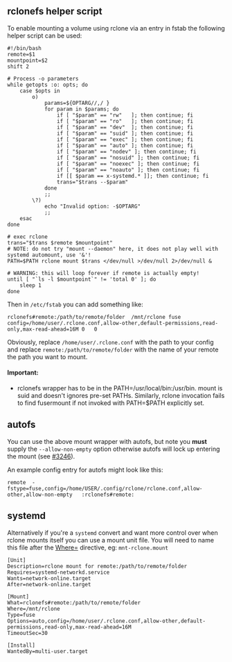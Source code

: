 ## rclonefs helper script 

To enable mounting a volume using rclone via an entry in fstab the following helper script can be used:

    #!/bin/bash
    remote=$1
    mountpoint=$2
    shift 2

    # Process -o parameters
    while getopts :o: opts; do
        case $opts in
            o)
                params=${OPTARG//,/ }
                for param in $params; do
                    if [ "$param" == "rw"   ]; then continue; fi
                    if [ "$param" == "ro"   ]; then continue; fi
                    if [ "$param" == "dev"  ]; then continue; fi
                    if [ "$param" == "suid" ]; then continue; fi
                    if [ "$param" == "exec" ]; then continue; fi
                    if [ "$param" == "auto" ]; then continue; fi
                    if [ "$param" == "nodev" ]; then continue; fi
                    if [ "$param" == "nosuid" ]; then continue; fi
                    if [ "$param" == "noexec" ]; then continue; fi
                    if [ "$param" == "noauto" ]; then continue; fi
                    if [[ $param == x-systemd.* ]]; then continue; fi
                    trans="$trans --$param"
                done
                ;;
            \?)
                echo "Invalid option: -$OPTARG"
                ;;
        esac
    done

    # exec rclone
    trans="$trans $remote $mountpoint"
    # NOTE: do not try "mount --daemon" here, it does not play well with systemd automount, use '&'!
    PATH=$PATH rclone mount $trans </dev/null >/dev/null 2>/dev/null &

    # WARNING: this will loop forever if remote is actually empty!
    until [ "`ls -l $mountpoint`" != 'total 0' ]; do
        sleep 1
    done


Then in `/etc/fstab` you can add something like:

    rclonefs#remote:/path/to/remote/folder	/mnt/rclone	fuse	config=/home/user/.rclone.conf,allow-other,default-permissions,read-only,max-read-ahead=16M	0	0

Obviously, replace `/home/user/.rclone.conf` with the path to your config and replace `remote:/path/to/remote/folder` with the name of your remote the path you want to mount.

#### Important:
- rclonefs wrapper has to be in the PATH=/usr/local/bin:/usr/bin. mount is suid and doesn't ignores pre-set PATHs. Similarly, rclone invocation fails to find fusermount if not invoked with PATH=$PATH explicitly set.

## autofs

You can use the above mount wrapper with autofs, but note you **must** supply the `--allow-non-empty` option otherwise autofs will lock up entering the mount (see [#3246](https://github.com/ncw/rclone/issues/3246)).

An example config entry for autofs might look like this:

    remote	-fstype=fuse,config=/home/USER/.config/rclone/rclone.conf,allow-other,allow-non-empty	:rclonefs#remote:

## systemd

Alternatively if you're a `systemd` convert and want more control over when rclone mounts itself you can use a mount unit file. You will need to name this file after the [Where=](https://www.freedesktop.org/software/systemd/man/systemd.mount.html#Where=) directive, eg: `mnt-rclone.mount`

    [Unit]
    Description=rclone mount for remote:/path/to/remote/folder
    Requires=systemd-networkd.service
    Wants=network-online.target
    After=network-online.target

    [Mount]
    What=rclonefs#remote:/path/to/remote/folder
    Where=/mnt/rclone
    Type=fuse
    Options=auto,config=/home/user/.rclone.conf,allow-other,default-permissions,read-only,max-read-ahead=16M
    TimeoutSec=30

    [Install]
    WantedBy=multi-user.target
 
